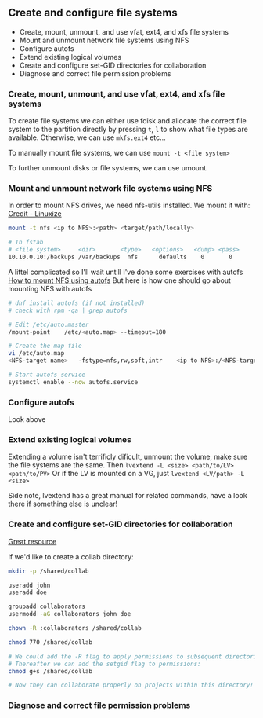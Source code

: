 ## Create and configure file systems

- Create, mount, unmount, and use vfat, ext4, and xfs file systems
- Mount and unmount network file systems using NFS
- Configure autofs
- Extend existing logical volumes
- Create and configure set-GID directories for collaboration
- Diagnose and correct file permission problems

### Create, mount, unmount, and use vfat, ext4, and xfs file systems
To create file systems we can either use fdisk and allocate the correct file system to the partition directly by pressing `t`, `l` to show what file types are available. 
Otherwise, we can use `mkfs.ext4` etc... 

To manually mount file systems, we can use `mount -t <file system>`

To further unmount disks or file systems, we can use umount. 
### Mount and unmount network file systems using NFS
In order to mount NFS drives, we need nfs-utils installed. 
We mount it with:
[Credit - Linuxize](https://linuxize.com/post/how-to-mount-an-nfs-share-in-linux/)
```bash
mount -t nfs <ip to NFS>:<path> <target/path/locally>

# In fstab
# <file system>     <dir>       <type>   <options>   <dump>	<pass>
10.10.0.10:/backups /var/backups  nfs      defaults    0       0
```

A littel complicated so I'll wait untill I've done some exercises with autofs
[How to mount NFS using autofs](https://www.linuxtechi.com/automount-nfs-share-in-linux-using-autofs/)
But here is how one should go about mounting NFS with autofs
```bash
# dnf install autofs (if not installed)
# check with rpm -qa | grep autofs

# Edit /etc/auto.master
/mount-point    /etc/<auto.map> --timeout=180

# Create the map file
vi /etc/auto.map
<NFS-target name>   -fstype=nfs,rw,soft,intr    <ip to NFS>:/<NFS-target/path>

# Start autofs service
systemctl enable --now autofs.service

```

### Configure autofs
Look above


### Extend existing logical volumes
Extending a volume isn't terrificly dificult, unmount the volume, make sure the file systems are the same. Then `lvextend -L <size> <path/to/LV> <path/to/PV>`
Or if the LV is mounted on a VG, just `lvextend <LV/path> -L <size>`

Side note, lvextend has a great manual for related commands, have a look there if something else is unclear! 
### Create and configure set-GID directories for collaboration
[Great resource](https://linuxconfig.org/create-and-configure-setgid-directories-for-collaboration-rhcsa-objective-preparation)

If we'd like to create a collab directory:
```bash
mkdir -p /shared/collab

useradd john
useradd doe

groupadd collaborators
usermodd -aG collaborators john doe

chown -R :collaborators /shared/collab

chmod 770 /shared/collab

# We could add the -R flag to apply permissions to subsequent directories
# Thereafter we can add the setgid flag to permissions:
chmod g+s /shared/collab

# Now they can collaborate properly on projects within this directory!
```

### Diagnose and correct file permission problems